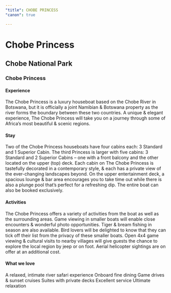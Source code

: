 ```yaml
---
"title": CHOBE PRINCESS
"canon": true

---
```


# Chobe Princess
## Chobe National Park
### Chobe Princess

#### Experience
The Chobe Princess is a luxury houseboat based on the Chobe River in Botswana, but it is officially a joint Namibian &amp; Botswana property as the river forms the boundary between these two countries.
A unique &amp; elegant experience, The Chobe Princess will take you on a journey through some of Africa’s most beautiful &amp; scenic regions.

#### Stay
Two of the Chobe Princess houseboats have four cabins each:  3 Standard and 1 Superior Cabin.
The third Princess is larger with five cabins: 3 Standard and 2 Superior Cabins – one with a front balcony and the other located on the upper (top) deck.
Each cabin on The Chobe Princess is tastefully decorated in a contemporary style, &amp; each has a private view of the ever-changing landscapes beyond.  On the upper entertainment deck, a spacious lounge &amp; bar area encourages you to take time out while there is also a plunge pool that’s perfect for a refreshing dip.
The entire boat can also be booked exclusively.

#### Activities
The Chobe Princess offers a variety of activities from the boat as well as the surrounding areas.  Game viewing in smaller boats will enable close encounters &amp; wonderful photo opportunities.
Tiger &amp; bream fishing in season are also available.  Bird lovers will be delighted to know that they can tick off their list from the privacy of these smaller boats.
Open 4x4 game viewing &amp; cultural visits to nearby villages will give guests the chance to explore the local region by jeep or on foot.  Aerial helicopter sightings are on offer at an additional cost.


#### What we love
A relaxed, intimate river safari experience
Onboard fine dining
Game drives &amp; sunset cruises
Suites with private decks
Excellent service
Ultimate relaxation